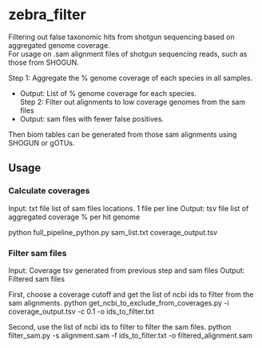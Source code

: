 # zebra_filter
Filtering out false taxonomic hits from shotgun sequencing based on aggregated genome coverage.  
For usage on .sam alignment files of shotgun sequencing reads, such as those from SHOGUN.  

Step 1: Aggregate the % genome coverage of each species in all samples.
- Output: List of % genome coverage for each species.   
Step 2: Filter out alignments to low coverage genomes from the sam files
- Output: sam files with fewer false positives.

Then biom tables can be generated from those sam alignments using SHOGUN or gOTUs.

## Usage

### Calculate coverages  
Input: txt file list of sam files locations. 1 file per line
Output: tsv file list of aggregated coverage % per hit genome 

python full_pipeline_python.py sam_list.txt coverage_output.tsv


### Filter sam files
Input: Coverage tsv generated from previous step and sam files
Output: Filtered sam files

First, choose a coverage cutoff and get the list of ncbi ids to filter from the sam alignments.
python get_ncbi_to_exclude_from_coverages.py -i coverage_output.tsv -c 0.1 -o ids_to_filter.txt

Second, use the list of ncbi ids to filter to filter the sam files.
python filter_sam.py -s alignment.sam -f ids_to_filter.txt -o filtered_alignment.sam


